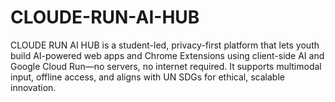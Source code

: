 # CLOUDE-RUN-AI-HUB
CLOUDE RUN AI HUB is a student-led, privacy-first platform that lets youth build AI-powered web apps and Chrome Extensions using client-side AI and Google Cloud Run—no servers, no internet required. It supports multimodal input, offline access, and aligns with UN SDGs for ethical, scalable innovation.
